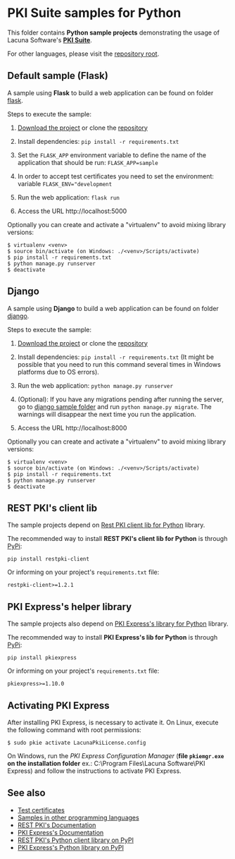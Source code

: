 # PKI Suite samples for Python

This folder contains **Python sample projects** demonstrating the usage of Lacuna Software's
**[PKI Suite](https://www.lacunasoftware.com/pki-suite)**.

For other languages, please visit the [repository root](https://github.com/LacunaSoftware/PkiSuiteSamples).

## Default sample (Flask)

A sample using **Flask** to build a web application can be found on folder [flask](flask/).

Steps to execute the sample:

1. [Download the project](https://github.com/LacunaSoftware/PkiSuiteSamples/archive/master.zip) or
   clone the [repository](https://github.com/LacunaSoftware/PkiSuiteSamples.git)
1. Install dependencies: `pip install -r requirements.txt`

1. Set the `FLASK_APP` environment variable to define the name of the application that should be run: `FLASK_APP=sample`

1. In order to accept test certificates you need to set the environment: variable `FLASK_ENV="development`

1. Run the web application: `flask run`

1. Access the URL http://localhost:5000

Optionally you can create and activate a "virtualenv" to avoid mixing library versions:

    $ virtualenv <venv>
    $ source bin/activate (on Windows: ./<venv>/Scripts/activate)
    $ pip install -r requirements.txt
    $ python manage.py runserver
    $ deactivate

## Django

A sample using **Django** to build a web application can be found on folder [django](django/).

Steps to execute the sample:

1. [Download the project](https://github.com/LacunaSoftware/PkiSuiteSamples/archive/master.zip) or
   clone the [repository](https://github.com/LacunaSoftware/PkiSuiteSamples.git)
1. Install dependencies: `pip install -r requirements.txt`
(It might be possible that you need to run this command several times in Windows platforms due to OS errors).

1. Run the web application: `python manage.py runserver`
1. (Optional): If you have any migrations pending after running the server, go to [django sample folder](django/sample) and run `python manage.py migrate`. The warnings will disappear the next time you run the application.
1. Access the URL http://localhost:8000

Optionally you can create and activate a "virtualenv" to avoid mixing library versions:

    $ virtualenv <venv>
    $ source bin/activate (on Windows: ./<venv>/Scripts/activate)
    $ pip install -r requirements.txt
    $ python manage.py runserver
    $ deactivate

## REST PKI's client lib

The sample projects depend on [Rest PKI client lib for Python](https://github.com/LacunaSoftware/RestPkiPythonClient) library.

The recommended way to install **REST PKI's client lib for Python** is through [PyPi](https://pypi.org):

    pip install restpki-client

Or informing on your project's `requirements.txt` file:

    restpki-client>=1.2.1

## PKI Express's helper library

The sample projects also depend on [PKI Express's library for Python](https://github.com/LacunaSoftware/PkiExpressPython) library.

The recommended way to install **PKI Express's lib for Python** is through [PyPi](https://pypi.org):

    pip install pkiexpress

Or informing on your project's `requirements.txt` file:

    pkiexpress>=1.10.0

## Activating PKI Express

After installing PKI Express, is necessary to activate it. On Linux, execute the following
command with root permissions:

    $ sudo pkie activate LacunaPkiLicense.config

On Windows, run the _PKI Express Configuration Manager_ (**file `pkiemgr.exe` on the installation folder**
ex.: C:\Program Files\Lacuna Software\PKI Express) and follow the instructions to activate PKI Express.

## See also

- [Test certificates](https://docs.lacunasoftware.com/articles/pki-guide/test-certs)
- [Samples in other programming languages](https://github.com/LacunaSoftware/PkiSuiteSamples)
- [REST PKI's Documentation](http://docs.lacunasoftware.com/en-us/articles/rest-pki/python/index.html)
- [PKI Express's Documentation](http://docs.lacunasoftware.com/en-us/articles/pki-express/python/index.html)
- [REST PKI's Python client library on PyPI](https://pypi.org/project/restpki-client)
- [PKI Express's Python library on PyPI](https://pypi.org/project/pkiexpress)
